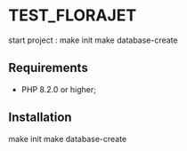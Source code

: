 # TEST_FLORAJET

start project : make init
make database-create

Requirements
------------

  * PHP 8.2.0 or higher;

Installation
------------

make init
make database-create
